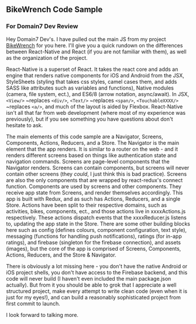 ## BikeWrench Code Sample
### For Domain7 Dev Review

Hey Domain7 Dev's. I have pulled out the main JS from my project [BikeWrench](https://getbikewrench.com/) for you here. I'll give you a quick rundown on the differences between React-Native and React (if you are not familiar with them), as well as the organization of the project.

React-Native is a superset of React. It takes the react core and adds an engine that renders native components for iOS and Android from the JSX, StyleSheets (styling that takes css styles, camel cases them, and adds SASS like attributes such as variables and functions), Native modules (camera, file system, ect.), and ES6/8 (arrow notation, async/await). In JSX, ```<View/>```  ~replaces ```<div/>```, ```<Text/>``` ~replaces ```<span/>```, ```<TouchableXXXX/>``` ~replaces ```<a/>```, and much of the layout is aided by Flexbox. React-Native isn't all that far from web development (where most of my experience was previously), but if you see something you have questions about don't hesitate to ask. 

The main elements of this code sample are a Navigator, Screens, Components, Actions, Reducers, and a Store. The Navigator is the main element that the app renders. It is similar to a router on the web - and it renders different screens based on things like authentication state and navigation commands. Screens are page-level components that the Navigator renders. Screens can contain components, but screens will never contain other screens (they _could_, I just think this is bad practice). Screens are also the only components that are wrapped by react-redux's connect function. Components are used by screens and other components. They receive app state from Screens, and render themselves accordingly. This app is built with Redux, and as such has Actions, Reducers, and a single Store. Actions have been split to their respective domains, such as activities, bikes, components, ect., and those actions live in xxxxActions.js respectively. These actions dispatch events that the xxxxReducer.js listens to, updating the app state in the Store. There are some other building blocks here such as config (defines colours, component configuration, text style), messaging (functions for handling push notifications), ratings (for in-app ratings), and firebase (singleton for the firebase connection), and assets (images), but the core of the app is comprised of Screens, Components, Actions, Reducers, and the Store & Navigator.

There is obviously a lot missing here - you don't have the native Android or iOS project shells, you don't have access to the Firebase backend, and this code will never build (I haven't even included the main package.json actually). But from it you should be able to grok that I appreciate a well structured project, make every attempt to write clean code (even when it is just for my eyes!), and can build a reasonably sophisticated project from first commit to launch. 

I look forward to talking more.
